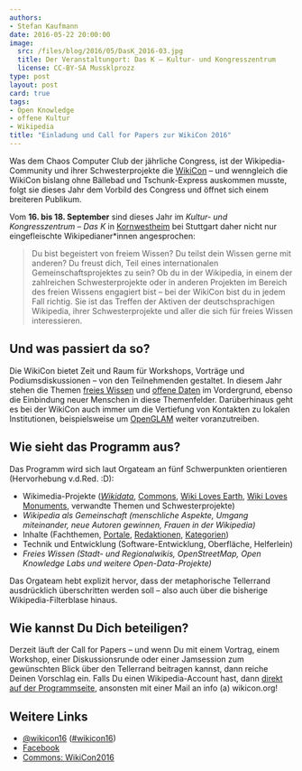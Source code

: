```yaml
---
authors:
- Stefan Kaufmann
date: 2016-05-22 20:00:00
image:
  src: /files/blog/2016/05/DasK_2016-03.jpg
  title: Der Veranstaltungort: Das K – Kultur- und Kongresszentrum
  license: CC-BY-SA Mussklprozz
type: post
layout: post
card: true
tags:
- Open Knowledge
- offene Kultur
- Wikipedia
title: "Einladung und Call for Papers zur WikiCon 2016"
---
```


Was dem Chaos Computer Club der jährliche Congress, ist der Wikipedia-Community und ihrer Schwesterprojekte die [WikiCon](https://de.wikipedia.org/wiki/Wikipedia:WikiCon_2016) – und wenngleich die WikiCon bislang ohne Bällebad und Tschunk-Express auskommen musste, folgt sie dieses Jahr dem Vorbild des Congress und öffnet sich einem breiteren Publikum.

Vom **16. bis 18. September** sind dieses Jahr im *Kultur- und Kongresszentrum – Das K* in [Kornwestheim](https://de.wikipedia.org/wiki/Kornwestheim) bei Stuttgart daher nicht nur eingefleischte Wikipedianer\*innen angesprochen:

> Du bist begeistert von freiem Wissen? Du teilst dein Wissen gerne mit anderen? Du freust dich, Teil eines internationalen Gemeinschaftsprojektes zu sein? Ob du in der Wikipedia, in einem der zahlreichen Schwesterprojekte oder in anderen Projekten im Bereich des freien Wissens engagiert bist – bei der WikiCon bist du in jedem Fall richtig. Sie ist das Treffen der Aktiven der deutschsprachigen Wikipedia, ihrer Schwesterprojekte und aller die sich für freies Wissen interessieren.

## Und was passiert da so?

Die WikiCon bietet Zeit und Raum für Workshops, Vorträge und Podiumsdiskussionen – von den Teilnehmenden gestaltet. In diesem Jahr stehen die Themen [freies Wissen](https://de.wikipedia.org/wiki/Freie_Inhalte) und [offene Daten](https://de.wikipedia.org/wiki/Open_Data) im Vordergrund, ebenso die Einbindung neuer Menschen in diese Themenfelder. Darüberhinaus geht es bei der WikiCon auch immer um die Vertiefung von Kontakten zu lokalen Institutionen, beispielsweise um [OpenGLAM](https://de.wikipedia.org/wiki/Wikipedia:GLAM) weiter voranzutreiben.

## Wie sieht das Programm aus?

Das Programm wird sich laut Orgateam an fünf Schwerpunkten orientieren (Hervorhebung v.d.Red. :D):

* Wikimedia-Projekte (*[Wikidata](https://de.wikipedia.org/wiki/Wikidata)*, [Commons](https://de.wikipedia.org/wiki/Hilfe:Wikimedia_Commons), [Wiki Loves Earth](https://de.wikipedia.org/wiki/Wikipedia:Wiki_Loves_Earth), [Wiki Loves Monuments](https://de.wikipedia.org/wiki/Wikipedia:Wiki_Loves_Monuments), verwandte Themen und Schwesterprojekte)
* *Wikipedia als Gemeinschaft (menschliche Aspekte, Umgang miteinander, neue Autoren gewinnen, Frauen in der Wikipedia)*
* Inhalte (Fachthemen, [Portale](https://de.wikipedia.org/wiki/Portal:Wikipedia_nach_Themen), [Redaktionen](https://de.wikipedia.org/wiki/Wikipedia:Redaktionen), [Kategorien](https://de.wikipedia.org/wiki/Wikipedia:Kategorien))
* Technik und Entwicklung (Software-Entwicklung, Oberfläche, Helferlein)
* *Freies Wissen (Stadt- und Regionalwikis, OpenStreetMap, Open Knowledge Labs und weitere Open-Data-Projekte)*

Das Orgateam hebt explizit hervor, dass der metaphorische Tellerrand ausdrücklich überschritten werden soll – also auch über die bisherige Wikipedia-Filterblase hinaus.

## Wie kannst Du Dich beteiligen?

Derzeit läuft der Call for Papers – und wenn Du mit einem Vortrag, einem Workshop, einer Diskussionsrunde oder einer Jamsession zum gewünschten Blick über den Tellerrand beitragen kannst, dann reiche Deinen Vorschlag ein. Falls Du einen Wikipedia-Account hast, dann [direkt auf der Programmseite](https://de.wikipedia.org/wiki/Wikipedia:WikiCon_2016/Programm), ansonsten mit einer Mail an info (a) wikicon.org!

## Weitere Links

* [@wikicon16](https://twitter.com/wikicon16) ([#wikicon16](https://twitter.com/hashtag/wikicon16?src=hash))
* [Facebook](https://facebook.com/WikiConvention)
* [Commons: WikiCon2016](https://commons.wikimedia.org/wiki/Category:WikiCon_2016?uselang=de)
